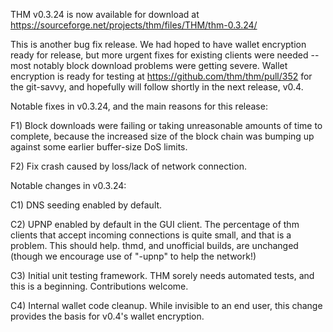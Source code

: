 THM v0.3.24 is now available for download at
https://sourceforge.net/projects/thm/files/THM/thm-0.3.24/

This is another bug fix release.  We had hoped to have wallet encryption ready for release, but more urgent fixes for existing clients were needed -- most notably block download problems were getting severe.  Wallet encryption is ready for testing at https://github.com/thm/thm/pull/352 for the git-savvy, and hopefully will follow shortly in the next release, v0.4.

Notable fixes in v0.3.24, and the main reasons for this release:

F1) Block downloads were failing or taking unreasonable amounts of time to complete, because the increased size of the block chain was bumping up against some earlier buffer-size DoS limits.

F2) Fix crash caused by loss/lack of network connection.

Notable changes in v0.3.24:

C1) DNS seeding enabled by default.

C2) UPNP enabled by default in the GUI client.  The percentage of thm clients that accept incoming connections is quite small, and that is a problem.  This should help.  thmd, and unofficial builds, are unchanged (though we encourage use of "-upnp" to help the network!)

C3) Initial unit testing framework.  THM sorely needs automated tests, and this is a beginning.  Contributions welcome.

C4) Internal wallet code cleanup.  While invisible to an end user, this change provides the basis for v0.4's wallet encryption.
